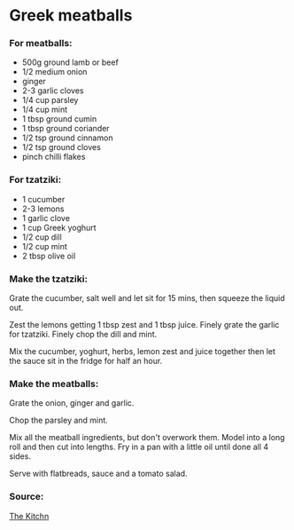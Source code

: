 # Greek meatballs

### For meatballs:
* 500g ground lamb or beef
* 1/2 medium onion
* ginger
* 2-3 garlic cloves
* 1/4 cup parsley
* 1/4 cup mint
* 1 tbsp ground cumin
* 1 tbsp ground coriander
* 1/2 tsp ground cinnamon
* 1/2 tsp ground cloves
* pinch chilli flakes

### For tzatziki:
* 1 cucumber
* 2-3 lemons
* 1 garlic clove
* 1 cup Greek yoghurt
* 1/2 cup dill
* 1/2 cup mint
* 2 tbsp olive oil


### Make the tzatziki:

Grate the cucumber, salt well and let sit for 15 mins, then squeeze the liquid out.

Zest the lemons getting 1 tbsp zest and 1 tbsp juice. Finely grate the garlic for tzatziki. Finely chop the dill and mint.

Mix the cucumber, yoghurt, herbs, lemon zest and juice together then let the sauce sit in the fridge for half an hour.


### Make the meatballs:

Grate the onion, ginger and garlic.

Chop the parsley and mint.

Mix all the meatball ingredients, but don't overwork them. Model into a long roll and then cut into lengths. Fry in a pan with a little oil until done all 4 sides.

Serve with flatbreads, sauce and a tomato salad.


### Source:

[The Kitchn](https://www.thekitchn.com/recipe-beef-kofta-with-tzatziki-229327)
